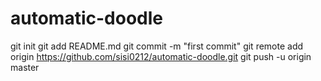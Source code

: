 # automatic-doodle
git init
git add README.md
git commit -m "first commit"
git remote add origin https://github.com/sisi0212/automatic-doodle.git
git push -u origin master
